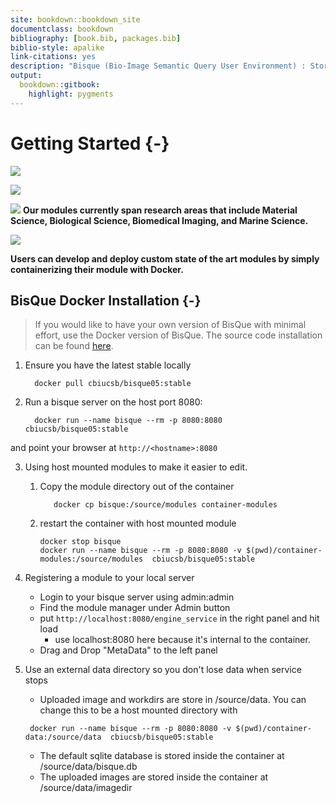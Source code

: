 ```yaml
--- 
site: bookdown::bookdown_site
documentclass: bookdown
bibliography: [book.bib, packages.bib]
biblio-style: apalike
link-citations: yes
description: "Bisque (Bio-Image Semantic Query User Environment) : Store, visualize, organize and analyze images in the cloud."
output:
  bookdown::gitbook:
    highlight: pygments
---
```




# Getting Started {-}


![](images/bisque_logo.svg)



![](images/storage.svg)


![](images/modules.svg)
__Our modules currently span research areas that include Material Science, Biological Science, Biomedical Imaging, and Marine Science.__

![](images/modulelist.svg)

__Users can develop and deploy custom state of the art modules by simply containerizing their module with Docker.__ 

## BisQue Docker Installation  {-}

> If you would like to have your own version of BisQue with minimal effort, use the Docker version of BisQue. The source code installation can be found [here](#source-code-installation).

1. Ensure you have the latest stable locally

    ```
      docker pull cbiucsb/bisque05:stable
    ```

2. Run a bisque server on the host port 8080:

    ```
      docker run --name bisque --rm -p 8080:8080 cbiucsb/bisque05:stable
    ```
  and point your browser at `http://<hostname>:8080`


3. Using host mounted modules to make it easier to edit.

   1. Copy the module directory  out of the container

      ```
         docker cp bisque:/source/modules container-modules
      ```

   2. restart the container with host mounted module

      ```
      docker stop bisque
      docker run --name bisque --rm -p 8080:8080 -v $(pwd)/container-modules:/source/modules  cbiucsb/bisque05:stable
      ```

4. Registering a module to your local server
   *  Login to your bisque server using admin:admin
   * Find the module manager under Admin button
   * put `http://localhost:8080/engine_service` in the right panel and hit load
     *  use localhost:8080 here because it's internal to the container.
   * Drag and Drop "MetaData" to the left panel


5.  Use an external data directory so you don't lose data when service stops
    - Uploaded image and workdirs are store in /source/data.  You can change this to be a host mounted directory with

    ```
     docker run --name bisque --rm -p 8080:8080 -v $(pwd)/container-data:/source/data  cbiucsb/bisque05:stable
    ```

    - The default sqlite database is stored inside the container at /source/data/bisque.db
    - The uploaded images are stored inside the container at /source/data/imagedir



